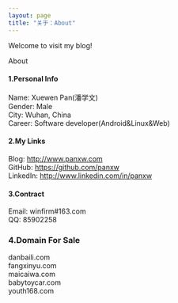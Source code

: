 ```yaml
---
layout: page
title: "关于：About"
---
```

Welcome to visit my blog!

About


#### 1.Personal Info
Name: Xuewen Pan(潘学文)  
Gender: Male  
City: Wuhan, China  
Career: Software developer(Android&Linux&Web)  

#### 2.My Links
Blog: <http://www.panxw.com>  
GitHub: <https://github.com/panxw>  
LinkedIn: <http://www.linkedin.com/in/panxw>  


#### 3.Contract
Email: winfirm#163.com  
QQ: 85902258  

### 4.Domain For Sale
danbaili.com  
fangxinyu.com  
maicaiwa.com  
babytoycar.com  
youth168.com  
